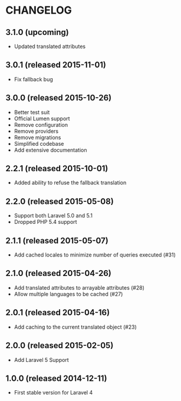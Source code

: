 # CHANGELOG

## 3.1.0 (upcoming)

- Updated translated attributes 

## 3.0.1 (released 2015-11-01)

- Fix fallback bug

## 3.0.0 (released 2015-10-26)

- Better test suit
- Official Lumen support
- Remove configuration
- Remove providers
- Remove migrations
- Simplified codebase
- Add extensive documentation

## 2.2.1 (released 2015-10-01)

- Added ability to refuse the fallback translation

## 2.2.0 (released 2015-05-08)

- Support both Laravel 5.0 and 5.1
- Dropped PHP 5.4 support

## 2.1.1 (released 2015-05-07)

- Add cached locales to minimize number of queries executed (#31)

## 2.1.0 (released 2015-04-26)

- Add translated attributes to arrayable attributes (#28)
- Allow multiple languages to be cached (#27)

## 2.0.1 (released 2015-04-16)

- Add caching to the current translated object (#23)

## 2.0.0 (released 2015-02-05)

- Add Laravel 5 Support

## 1.0.0 (released 2014-12-11)

- First stable version for Laravel 4
